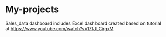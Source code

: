 # My-projects

Sales_data dashboard includes Excel dashboard created based on tutorial at https://www.youtube.com/watch?v=171JLCirgxM

